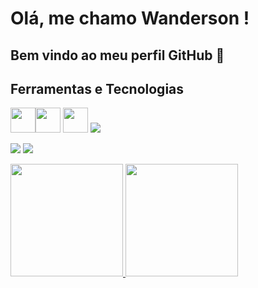 # Olá, me chamo Wanderson ! 
## Bem vindo ao meu perfil GitHub 👋

## Ferramentas e Tecnologias
<img loading="lazy" src="https://cdn.jsdelivr.net/gh/devicons/devicon/icons/git/git-original.svg" width="40" height="40"/><img loading="lazy" src="https://cdn.jsdelivr.net/gh/devicons/devicon/icons/java/java-original.svg" width="40" height="40"/> <img loading="lazy" src="https://cdn.jsdelivr.net/gh/devicons/devicon/icons/linux/linux-original.svg" width="40" height="40"/>    <img src="https://cdn.jsdelivr.net/gh/devicons/devicon@latest/icons/trêsdsmax/trêsdsmax-original.svg" />
          
          
          

<div>

<a href = "mailto:contato@seu-usuário-aqui"><img loading="lazy" src="https://img.shields.io/badge/Gmail-D14836?style=for-the-badge&logo=gmail&logoColor=white" target="_blank"></a>
<a href="https://www.linkedin.com/in/seu-usuário-linkedln-aqui" target="_blank"><img loading="lazy" src="https://img.shields.io/badge/-LinkedIn-%230077B5?style=for-the-badge&logo=linkedin&logoColor=white" target="_blank"></a>   
</div>

<div>
<a href="https://github.com/wanderson-ss">
<img loading="lazy" height="180em" src="https://github-readme-stats.vercel.app/api/top-langs/?username=wanderson-ss&layout=compact&langs_count=7&theme=dracula"/>
<img loading="lazy" height="180em" src="https://github-readme-stats.vercel.app/api?username=wanderson-ss&show_icons=true&theme=dracula&include_all_commits=true&count_private=true"/>
</div>
